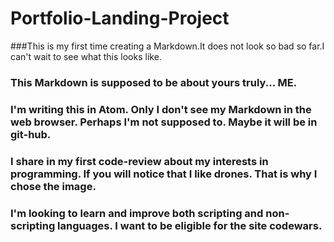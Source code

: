 # Portfolio-Landing-Project
###This is my first time creating a Markdown.It does not look so bad so far.I can't wait to see what this looks like.

### This Markdown is supposed to be about yours truly... ME.
### I'm writing this in Atom. Only I don't see my Markdown in the web browser. Perhaps I'm not supposed to. Maybe it will be in git-hub.
### I share in my first code-review about my interests in programming. If you will notice that I like drones. That is why I chose the image.
### I'm looking to learn and improve both scripting and non-scripting languages. I want to be eligible for the site codewars.

